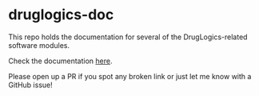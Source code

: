 # druglogics-doc

This repo holds the documentation for several of the DrugLogics-related software modules.

Check the documentation [here](https://druglogics.github.io/druglogics-doc/).

Please open up a PR if you spot any broken link or just let me know with a GitHub issue!


